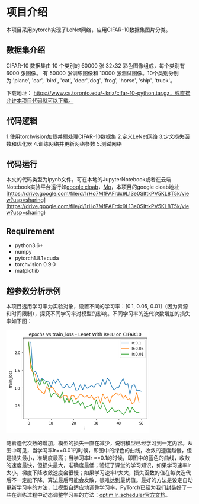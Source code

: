 # 项目介绍

本项目采用pytorch实现了LeNet网络，应用CIFAR-10数据集图片分类。

## 数据集介绍

CIFAR-10 数据集由 10 个类别的 60000 张 32x32 彩色图像组成，每个类别有 6000 张图像。 有 50000 张训练图像和 10000 张测试图像。10个类别分别为:'plane', 'car', 'bird', 'cat', 'deer','dog', 'frog', 'horse', 'ship', 'truck'。

下载地址： https://www.cs.toronto.edu/~kriz/cifar-10-python.tar.gz，或直接允许本项目代码就可以下载。

## 代码逻辑

1.使用torchvision加载并预处理CIFAR-10数据集
2.定义LeNet网络
3.定义损失函数和优化器
4.训练网络并更新网络参数
5.测试网络 

## 代码运行

本文的代码类型为ipynb文件，可在本地的JupyterNotebook或者在云端Notebook实验平台运行如[google cloab](https://colab.research.google.com/notebooks/intro.ipynb?utm_source=scs-index)，[Mo](https://mo.zju.edu.cn/)，本项目的google cloab地址 [https://drive.google.com/file/d/1rHo7MfPAFrdx9L13e0SIttkPV5KL8T5k/view?usp=sharing](https://drive.google.com/file/d/1rHo7MfPAFrdx9L13e0SIttkPV5KL8T5k/view?usp=sharing)

## Requirement

- python3.6+
- numpy
- pytorch1.8.1+cuda
- torchvision 0.9.0
- matplotlib

## 超参数分析示例

本项目选用学习率为实验对象，设置不同的学习率：[0.1, 0.05, 0.01]（因为资源和时间限制），探究不同学习率对模型的影响。不同学习率的迭代次数增加的损失率如下图：



![下载 (1)](README.assets/%E4%B8%8B%E8%BD%BD%20(1).png)

随着迭代次数的增加，模型的损失一直在减少，说明模型已经学习到一定内容。从图中可见，当学习率lr==0.01的时候，即图中的绿色的曲线，收敛的速度越慢，但是损失最小，准确度最高；当学习率lr ==0.1的时候，即图中的蓝色的曲线，收敛的速度最快，但损失最大，准确度最低；验证了课堂的学习知识，如果学习速率lr太小，梯度下降收敛速度会很慢；如果学习速率lr太大，损失函数的值在每次迭代后不一定能下降，算法最后可能会发散，很难达到最优值。最好的方法是设定自动更新学习率的方法，让模型自适应地调整学习率，PyTorch已经为我们封装好了一些在训练过程中动态调整学习率的方法：[optim.lr_scheduler官方文档](https://pytorch.org/docs/stable/optim.html)。



